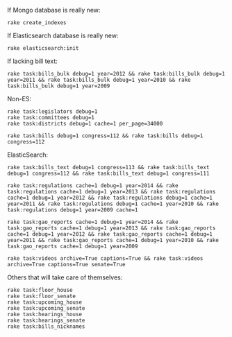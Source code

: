 If Mongo database is really new:

	rake create_indexes

If Elasticsearch database is really new:

	rake elasticsearch:init

If lacking bill text:

	rake task:bills_bulk debug=1 year=2012 && rake task:bills_bulk debug=1 year=2011 && rake task:bills_bulk debug=1 year=2010 && rake task:bills_bulk debug=1 year=2009

Non-ES:

	rake task:legislators debug=1
	rake task:committees debug=1
	rake task:districts debug=1 cache=1 per_page=34000

	rake task:bills debug=1 congress=112 && rake task:bills debug=1 congress=112

ElasticSearch:

	rake task:bills_text debug=1 congress=113 && rake task:bills_text debug=1 congress=112 && rake task:bills_text debug=1 congress=111

	rake task:regulations cache=1 debug=1 year=2014 && rake task:regulations cache=1 debug=1 year=2013 && rake task:regulations cache=1 debug=1 year=2012 && rake task:regulations debug=1 cache=1 year=2011 && rake task:regulations debug=1 cache=1 year=2010 && rake task:regulations debug=1 year=2009 cache=1

	rake task:gao_reports cache=1 debug=1 year=2014 && rake task:gao_reports cache=1 debug=1 year=2013 && rake task:gao_reports cache=1 debug=1 year=2012 && rake task:gao_reports cache=1 debug=1 year=2011 && rake task:gao_reports cache=1 debug=1 year=2010 && rake task:gao_reports cache=1 debug=1 year=2009

	rake task:videos archive=True captions=True && rake task:videos archive=True captions=True senate=True

Others that will take care of themselves:

	rake task:floor_house
	rake task:floor_senate
	rake task:upcoming_house
	rake task:upcoming_senate
	rake task:hearings_house
	rake task:hearings_senate
	rake task:bills_nicknames
